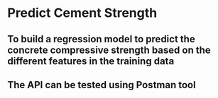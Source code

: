# Predict Cement Strength
## To build a regression model to predict the concrete compressive strength based on the different features in the training data
## The API can be tested using Postman tool



